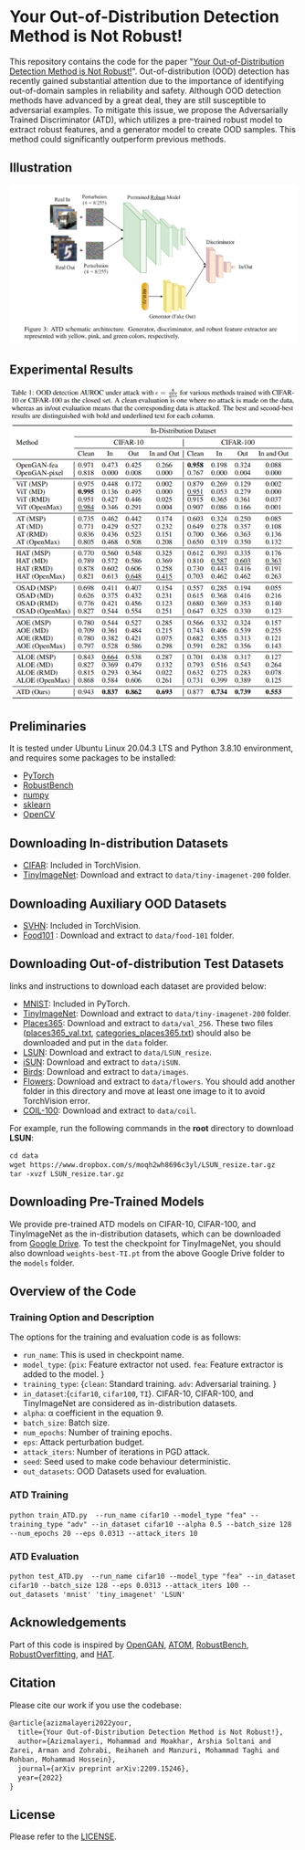 # Your Out-of-Distribution Detection Method is Not Robust!
This repository contains the code for the paper "[Your Out-of-Distribution Detection Method is Not Robust!]()". 
Out-of-distribution (OOD) detection has recently gained substantial attention due to the importance of identifying out-of-domain samples in reliability and safety. Although OOD detection methods have advanced by a great deal, they are still susceptible to adversarial examples. 
To mitigate this issue, we propose the Adversarially Trained Discriminator (ATD), which utilizes a pre-trained robust model to extract robust features, and a generator model to create OOD samples. This method could significantly outperform previous methods.


## Illustration
![ATD architecture](images/ATD-architecture.png)

## Experimental Results
<p align="center" >
<img src="images/performance.png" />
</p>


## Preliminaries

It is tested under Ubuntu Linux 20.04.3 LTS and Python 3.8.10 environment, and requires some packages to be installed:
* [PyTorch](https://pytorch.org/)
* [RobustBench](https://github.com/RobustBench/robustbench)
* [numpy](http://www.numpy.org/)
* [sklearn](https://scikit-learn.org/stable/)
* [OpenCV](https://pypi.org/project/opencv-python/)
## Downloading In-distribution Datasets
* [CIFAR](https://www.cs.toronto.edu/~kriz/cifar.html): Included in TorchVision. 
* [TinyImageNet](http://cs231n.stanford.edu/tiny-imagenet-200.zip): Download and extract to `data/tiny-imagenet-200` folder.
## Downloading Auxiliary OOD Datasets

* [SVHN](http://ufldl.stanford.edu/housenumbers/test_32x32.mat): Included in TorchVision.
* [Food101](http://data.vision.ee.ethz.ch/cvl/food-101.tar.gz) : Download and extract to `data/food-101` folder. 
## Downloading Out-of-distribution Test Datasets
links and instructions to download each dataset are provided below:
* [MNIST](http://yann.lecun.com/exdb/mnist/): Included in PyTorch.
* [TinyImageNet](http://cs231n.stanford.edu/tiny-imagenet-200.zip): Download and extract to `data/tiny-imagenet-200` folder.
* [Places365](https://dl.dropboxusercontent.com/s/3pwqsyv33f6if3z/val_256.tar):  Download and extract to  `data/val_256`. These two files  ([places365_val.txt](https://dl.dropboxusercontent.com/s/gaf1ygpdnkhzyjo/places365_val.txt), [categories_places365.txt](https://dl.dropboxusercontent.com/s/enr71zpolzi1xzm/categories_places365.txt))
should also be downloaded and put in the `data` folder.
* [LSUN](https://www.dropbox.com/s/moqh2wh8696c3yl/LSUN_resize.tar.gz): Download and extract to `data/LSUN_resize`.
* [iSUN](https://www.dropbox.com/s/ssz7qxfqae0cca5/iSUN.tar.gz): Download and extract to `data/iSUN`.
* [Birds](https://www.dropbox.com/s/yc6kz6ld56q836c/images.tgz): Download and extract to `data/images`.
* [Flowers](https://dl.dropboxusercontent.com/s/hbt8e7wjiplryoo/102flowers.tgz): Download and extract to `data/flowers`. You should add another folder in this directory and move at least one image to it to avoid TorchVision error.
* [COIL-100](http://www.cs.columbia.edu/CAVE/databases/SLAM_coil-20_coil-100/coil-100/coil-100.zip): Download and extract to `data/coil`.

For example, run the following commands in the **root** directory to download **LSUN**:
```
cd data
wget https://www.dropbox.com/s/moqh2wh8696c3yl/LSUN_resize.tar.gz
tar -xvzf LSUN_resize.tar.gz
```
## Downloading Pre-Trained Models
We provide pre-trained ATD models on CIFAR-10, CIFAR-100, and TinyImageNet as the in-distribution datasets, which can be downloaded from [Google Drive](https://drive.google.com/drive/folders/1W269RMnWXdN_YWJBdKSk8PoU-Zo7mHmS).
To test the checkpoint for TinyImageNet, you should also download `weights-best-TI.pt` from the above Google Drive folder to the `models` folder.
## Overview of the Code

### Training Option and Description
The options for the training and evaluation code is as follows:

* `run_name`: This is used in checkpoint name.
* `model_type`: {`pix`: Feature extractor not used. `fea`: Feature extractor is added to the model. } 
* `training_type`: {`clean`: Standard training. `adv`: Adversarial training. } 
* `in_dataset`:{`cifar10`, `cifar100`, `TI`}. CIFAR-10, CIFAR-100, and TinyImageNet are considered as in-distribution datasets.
* `alpha`: α coefficient in the equation 9. 
* `batch_size`: Batch size.
* `num_epochs`: Number of training epochs. 
* `eps`: Attack perturbation budget.  
* `attack_iters`: Number of iterations in PGD attack.
* `seed`: Seed used to make code behaviour deterministic.
* `out_datasets`: OOD Datasets used for evaluation. 

### ATD Training
```
python train_ATD.py  --run_name cifar10 --model_type "fea" --training_type "adv" --in_dataset cifar10 --alpha 0.5 --batch_size 128 --num_epochs 20 --eps 0.0313 --attack_iters 10 
```

### ATD Evaluation
``` 
python test_ATD.py  --run_name cifar10 --model_type "fea" --in_dataset cifar10 --batch_size 128 --eps 0.0313 --attack_iters 100 --out_datasets 'mnist' 'tiny_imagenet' 'LSUN'
```

## Acknowledgements
Part of this code is inspired by [OpenGAN](https://github.com/aimerykong/OpenGAN), [ATOM](https://github.com/jfc43/informative-outlier-mining), [RobustBench](https://github.com/RobustBench/robustbench), [RobustOverfitting](https://github.com/locuslab/robust_overfitting), and [HAT](https://github.com/imrahulr/hat).
## Citation 
Please cite our work if you use the codebase: 
```
@article{azizmalayeri2022your,
  title={Your Out-of-Distribution Detection Method is Not Robust!},
  author={Azizmalayeri, Mohammad and Moakhar, Arshia Soltani and Zarei, Arman and Zohrabi, Reihaneh and Manzuri, Mohammad Taghi and Rohban, Mohammad Hossein},
  journal={arXiv preprint arXiv:2209.15246},
  year={2022}
}
```

## License
Please refer to the [LICENSE](LICENSE).

